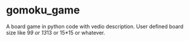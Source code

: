 # gomoku_game
A board game in python code with vedio description. 
User defined board size like 9*9 or 13*13 or 15*15 or whatever.
